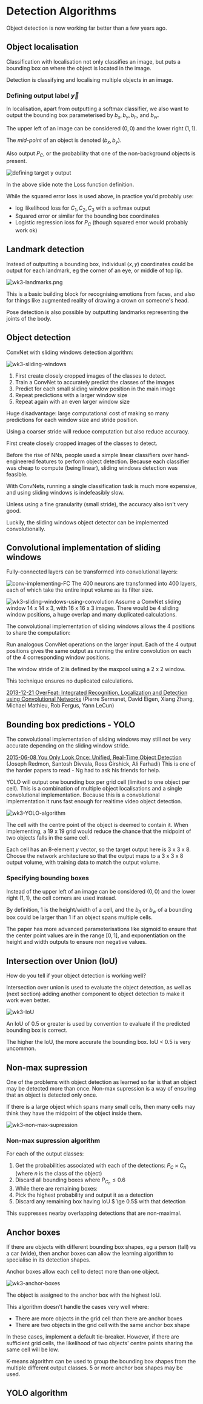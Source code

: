 # Detection Algorithms
Object detection is now working far better than a few years ago. 

## Object localisation
Classification with localisation not only classifies an image, but puts a bounding box on where the object is located in the image.

Detection is classifying and localising multiple objects in an image.

### Defining output label $\vec y$
In localisation, apart from outputting a softmax classifier, we also want to output the bounding box parameterised by $b_x, b_y, b_h,$ and $b_w$.

The upper left of an image can be considered $(0, 0)$ and the lower right $(1, 1)$.

The *mid-point* of an object is denoted $(b_x, b_y)$.

Also output $P_C$, or the probability that one of the non-background objects is present.

![defining target y output](wk3-defining-y-output.png)

In the above slide note the Loss function definition.

While the squared error loss is used above, in practice you'd probably use:
* $\log$ likelihood loss for $C_1, C_2, C_3$ with a softmax output
* Squared error or similar for the bounding box coordinates
* Logistic regression loss for $P_C$ (though squared error would probably work ok)


## Landmark detection
Instead of outputting a bounding box, individual $(x, y)$ coordinates could be output for each landmark, eg the corner of an eye, or middle of top lip.

![wk3-landmarks.png](wk3-landmarks.png)

This is a basic building block for recognising emotions from faces, and also for things like augmented reality of drawing a crown on someone's head.

Pose detection is also possible by outputting landmarks representing the joints of the body.


## Object detection
ConvNet with sliding windows detection algorithm:

![wk3-sliding-windows](wk3-sliding-windows.png)

1. First create closely cropped images of the classes to detect.
1. Train a ConvNet to accurately predict the classes of the images
1. Predict for each small sliding window position in the main image
1. Repeat predictions with a larger window size
1. Repeat again with an even larger window size

Huge disadvantage: large computational cost of making so many predictions for each window size and stride position.

Using a coarser stride will reduce computation but also reduce accuracy.

First create closely cropped images of the classes to detect.

Before the rise of NNs, people used a simple linear classifiers over hand-engineered features to perform object detection. Because each classifier was cheap to compute (being linear), sliding windows detection was feasible.

With ConvNets, running a single classification task is much more expensive, and using sliding windows is indefeasibly slow.

Unless using a fine granularity (small stride), the accuracy also isn't very good.

Luckily, the sliding windows object detector can be implemented convolutionally.

## Convolutional implementation of sliding windows

Fully-connected layers can be transformed into convolutional layers:

![conv-implementing-FC](wk3-conv-implementing-FC.png)
The 400 neurons are transformed into 400 layers, each of which take the entire input volume as its filter size.

![wk3-sliding-windows-using-convolution](wk3-sliding-windows-using-convolution.png)
Assume a ConvNet sliding window 14 x 14 x 3, with 16 x 16 x 3 images. There would be 4 sliding window positions, a huge overlap and many duplicated calculations.

The convolutional implementation of sliding windows allows the 4 positions to share the computation:

Run analogous ConvNet operations on the larger input. Each of the 4 output positions gives the same output as running the entire convolution on each of the 4 corresponding window positions.

The window stride of 2 is defined by the maxpool using a 2 x 2 window.

This technique ensures no duplicated calculations.

[ 2013-12-21 OverFeat: Integrated Recognition, Localization and Detection using Convolutional Networks](https://arxiv.org/abs/1312.6229) (Pierre Sermanet, David Eigen, Xiang Zhang, Michael Mathieu, Rob Fergus, Yann LeCun)


## Bounding box predictions - YOLO
The convolutional implementation of sliding windows may still not be very accurate depending on the sliding window stride.

[ 2015-06-08 You Only Look Once: Unified, Real-Time Object Detection](https://arxiv.org/abs/1506.02640) (Joseph Redmon, Santosh Divvala, Ross Girshick, Ali Farhadi)
This is one of the harder papers to read - Ng had to ask his friends for help.

YOLO will output one bounding box per grid cell (limited to one object per cell).  This is a combination of multiple object localisations and a single convolutional implementation. Because this is a convolutional implementation it runs fast enough for realtime video object detection.

![wk3-YOLO-algorithm](wk3-YOLO-algorithm.png)

The cell with the centre point of the object is deemed to contain it.  When implementing, a 19 x 19 grid would reduce the chance that the midpoint of two objects falls in the same cell.

Each cell has an 8-element $y$ vector, so the target output here is 3 x 3 x 8.  Choose the network architecture so that the output maps to a 3 x 3 x 8 output volume, with training data to match the output volume.


### Specifying bounding boxes
Instead of the upper left of an image can be considered $(0, 0)$ and the lower right $(1, 1)$, the cell corners are used instead.

By definition, 1 is the height/width of a cell, and the $b_h$ or $b_w$ of a bounding box could be larger than 1 if an object spans multiple cells.

The paper has more advanced parameterisations like sigmoid to ensure that the center point values are in the range $[0, 1]$, and exponentiation on the height and width outputs to ensure non negative values.

## Intersection over Union (IoU)

How do you tell if your object detection is working well?

Intersection over union is used to evaluate the object detection, as well as (next section) adding another component to object detection to make it work even better.

![wk3-IoU](wk3-IoU.png)

An IoU of 0.5 or greater is used by convention to evaluate if the predicted bounding box is correct.

The higher the IoU, the more accurate the bounding box. IoU < 0.5 is very uncommon.

## Non-max supression

One of the problems with object detection as learned so far is that an object may be detected more than once.  Non-max supression is a way of ensuring that an object is detected only once.

If there is a large object which spans many small cells, then many cells may think they have the midpoint of the object inside them.

![wk3-non-max-supression](wk3-non-max-supression.png)

### Non-max supression algorithm

For each of the output classes:
1. Get the probabilities associated with each of the detections: $P_C \times C_n$ (where $n$ is the class of the object)
1. Discard all bounding boxes where $P_{C_n} \le 0.6$
1. While there are remaining boxes:
  1. Pick the highest probability and output it as a detection
  1. Discard any remaining box having IoU $ \ge 0.5$ with that detection


This suppresses nearby overlapping detections that are non-maximal.

## Anchor boxes

If there are objects with different bounding box shapes, eg a person (tall) vs a car (wide), then anchor boxes can allow the learning algorithm to specialise in its detection shapes.

Anchor boxes allow each cell to detect more than one object.

![wk3-anchor-boxes](wk3-anchor-boxes.png)

The object is assigned to the anchor box with the highest IoU.

This algorithm doesn't handle the cases very well where:

* There are more objects in the grid cell than there are anchor boxes
* There are two objects in the grid cell with the same anchor box shape

In these cases, implement a default tie-breaker.  However, if there are sufficient grid cells, the likelihood of two objects' centre points sharing the same cell will be low.

K-means algorithm can be used to group the bounding box shapes from the multiple different output classes.  5 or more anchor box shapes may be used.

## YOLO algorithm

